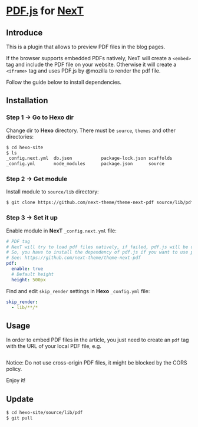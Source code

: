# [PDF.js](https://github.com/mozilla/pdf.js) for [NexT](https://github.com/next-theme/hexo-theme-next)

## Introduce

This is a plugin that allows to preview PDF files in the blog pages.

If the browser supports embedded PDFs natively, NexT will create a `<embed>` tag and include the PDF file on your website. Otherwise it will create a `<iframe>` tag and uses PDF.js by @mozilla to render the pdf file.

Follow the guide below to install dependencies.

## Installation

### Step 1 &rarr; Go to Hexo dir

Change dir to **Hexo** directory. There must be `source`, `themes` and other directories:

```sh
$ cd hexo-site
$ ls
_config.next.yml  db.json           package-lock.json scaffolds         themes
_config.yml       node_modules      package.json      source
```

### Step 2 &rarr; Get module

Install module to `source/lib` directory:

```sh
$ git clone https://github.com/next-theme/theme-next-pdf source/lib/pdf
```

### Step 3 &rarr; Set it up

Enable module in **NexT** `_config.next.yml` file:

```yml
# PDF tag
# NexT will try to load pdf files natively, if failed, pdf.js will be used.
# So, you have to install the dependency of pdf.js if you want to use pdf tag and make it available to all browsers.
# See: https://github.com/next-theme/theme-next-pdf
pdf:
  enable: true
  # Default height
  height: 500px
```

Find and edit `skip_render` settings in **Hexo** `_config.yml` file:

```yml
skip_render:
  - lib/**/*
```

## Usage

In order to embed PDF files in the article, you just need to create an `pdf` tag with the URL of your local PDF file, e.g.

```

```
Notice: Do not use cross-origin PDF files, it might be blocked by the CORS policy.

Enjoy it!

## Update

```sh
$ cd hexo-site/source/lib/pdf
$ git pull
```
